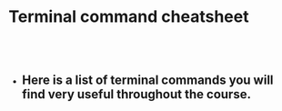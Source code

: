 # Terminal command cheatsheet

</br>
</br>

- ## Here is a list of terminal commands you will find very useful throughout the course.
</br>